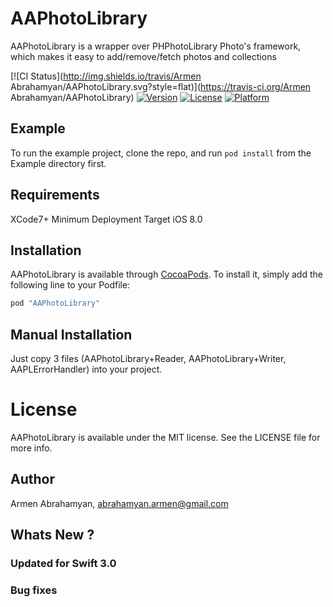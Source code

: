 # AAPhotoLibrary
AAPhotoLibrary is a wrapper over PHPhotoLibrary Photo's framework, which makes it easy to add/remove/fetch photos and collections

[![CI Status](http://img.shields.io/travis/Armen Abrahamyan/AAPhotoLibrary.svg?style=flat)](https://travis-ci.org/Armen Abrahamyan/AAPhotoLibrary)
[![Version](https://img.shields.io/cocoapods/v/AAPhotoLibrary.svg?style=flat)](http://cocoapods.org/pods/AAPhotoLibrary)
[![License](https://img.shields.io/cocoapods/l/AAPhotoLibrary.svg?style=flat)](http://cocoapods.org/pods/AAPhotoLibrary)
[![Platform](https://img.shields.io/cocoapods/p/AAPhotoLibrary.svg?style=flat)](http://cocoapods.org/pods/AAPhotoLibrary)

## Example

To run the example project, clone the repo, and run `pod install` from the Example directory first.

## Requirements
XCode7+
Minimum Deployment Target iOS 8.0

## Installation

AAPhotoLibrary is available through [CocoaPods](http://cocoapods.org). To install
it, simply add the following line to your Podfile:

```ruby
pod "AAPhotoLibrary"
```

## Manual Installation
Just copy 3 files (AAPhotoLibrary+Reader, AAPhotoLibrary+Writer, AAPLErrorHandler) into your project.

# License

AAPhotoLibrary is available under the MIT license. See the LICENSE file for more info.

## Author

Armen Abrahamyan, abrahamyan.armen@gmail.com

## Whats New ?

### Updated for Swift 3.0
### Bug fixes

